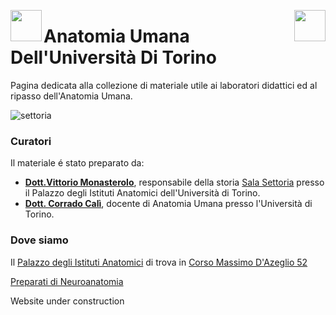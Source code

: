 <img align="left" width="50" src="https://user-images.githubusercontent.com/61550914/177590793-dc8106f9-7895-4689-bff5-8e01a8de1346.gif"> <img align="right" src="https://user-images.githubusercontent.com/61550914/177585413-3402325f-d691-4582-b3a6-c2389e8df03c.svg" width="50">

# Anatomia Umana Dell'Università Di Torino
Pagina dedicata alla collezione di materiale utile ai laboratori didattici ed al ripasso dell'Anatomia Umana.

![settoria](https://user-images.githubusercontent.com/61550914/177599252-cba3bfc3-3590-4f03-81c6-d430109eb4a3.jpg)


### Curatori

Il materiale é stato preparato da:
- [**Dott.Vittorio Monasterolo**](https://medchirurgia.campusnet.unito.it/do/docenti.pl/Alias?vittorio.monasterolo#tab-profilo), responsabile della storia [Sala Settoria](https://www.neuroscienze.unito.it/do/home.pl/View?doc=sala_settoria.html) presso il Palazzo degli Istituti Anatomici dell'Università di Torino.
- [**Dott. Corrado Calì**](https://www.unito.it/persone/ccali), docente di Anatomia Umana presso l'Università di Torino.

### Dove siamo
Il [Palazzo degli Istituti Anatomici](https://www.museotorino.it/view/s/8dd8b3d95949430390ca203f2a53e15c) di trova in [Corso Massimo D'Azeglio 52](https://goo.gl/maps/8WA4r6QmKuAmRbNh7)

[Preparati di Neuroanatomia](/neurofoto.md)

Website under construction
